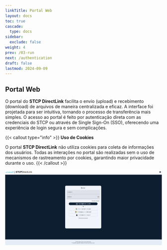 ```yaml
---
linkTitle: Portal Web
layout: docs
toc: true
cascade:
  type: docs
sidebar:
  exclude: false
weight: 4
prev: /03-run
next: /authentication
draft: false
lastmod: 2024-09-09
---
```


## Portal Web

O portal do **STCP DirectLink** facilita o envio (upload) e recebimento (download) de arquivos de maneira centralizada e eficaz. A interface foi projetada para ser intuitiva, tornando o processo de transferência mais simples. O acesso ao portal é feito por autenticação direta com as credenciais do STCP ou através de Single Sign-On (SSO), oferecendo uma experiência de login segura e sem complicações.

{{< callout type="info" >}}
**Uso de Cookies**

O portal **STCP DirectLink** não utiliza cookies para coleta de informações dos usuários. Todas as interações no portal são realizadas sem o uso de mecanismos de rastreamento por cookies, garantindo maior privacidade durante o uso.
{{< /callout >}}

![](img/authentication-dirl.png "Portal de autenticação")

